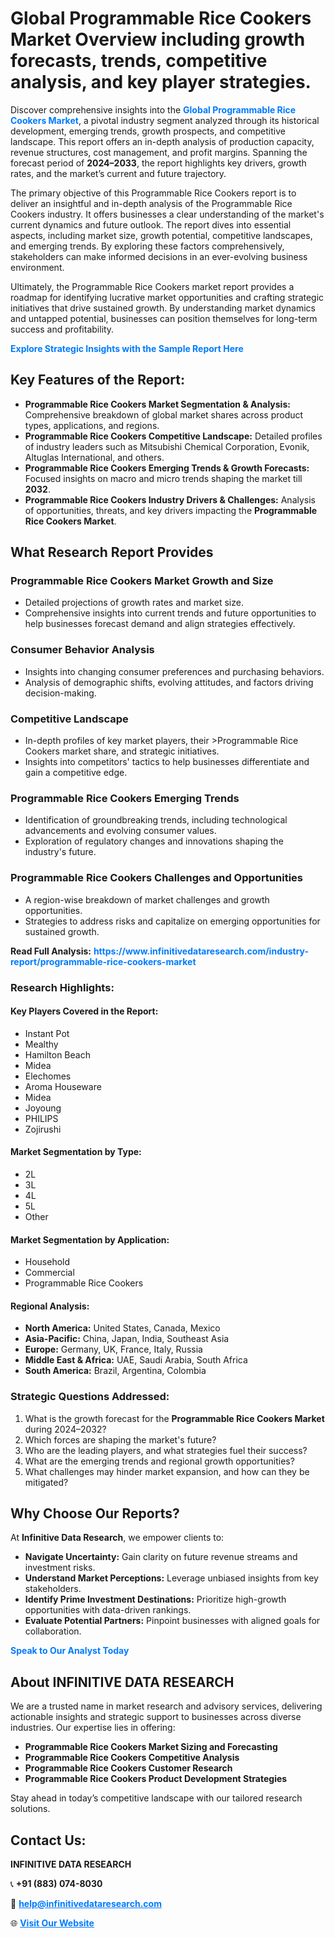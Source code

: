 <h1>Global Programmable Rice Cookers Market Overview including growth forecasts, trends, competitive analysis, and key player strategies.</h1>
<p>
Discover comprehensive insights into the 
<a href="https://www.infinitivedataresearch.com/industry-report/programmable-rice-cookers-market" rel="dofollow" style="color: #007BFF; text-decoration: none;"><strong>Global Programmable Rice Cookers Market</strong></a>, a pivotal industry segment analyzed through its historical development, emerging trends, growth prospects, and competitive landscape. This report offers an in-depth analysis of production capacity, revenue structures, cost management, and profit margins. Spanning the forecast period of <strong>2024–2033</strong>, the report highlights key drivers, growth rates, and the market’s current and future trajectory.
</p>
<p>
The primary objective of this Programmable Rice Cookers report is to deliver an insightful and in-depth analysis of the Programmable Rice Cookers industry. It offers businesses a clear understanding of the market's current dynamics and future outlook. The report dives into essential aspects, including market size, growth potential, competitive landscapes, and emerging trends. By exploring these factors comprehensively, stakeholders can make informed decisions in an ever-evolving business environment.
</p>
<p>
Ultimately, the Programmable Rice Cookers market report provides a roadmap for identifying lucrative market opportunities and crafting strategic initiatives that drive sustained growth. By understanding market dynamics and untapped potential, businesses can position themselves for long-term success and profitability.
</p>
<p>
<a href="https://www.infinitivedataresearch.com/request-sample/reportId=112780" style="color: #007BFF; text-decoration: none;"><strong>Explore Strategic Insights with the Sample Report Here</strong></a>
</p>

<h2>Key Features of the Report:</h2>
<ul>
<li><strong>Programmable Rice Cookers Market Segmentation & Analysis:</strong> Comprehensive breakdown of global market shares across product types, applications, and regions.</li>
<li><strong>Programmable Rice Cookers Competitive Landscape:</strong> Detailed profiles of industry leaders such as Mitsubishi Chemical Corporation, Evonik, Altuglas International, and others.</li>
<li><strong>Programmable Rice Cookers Emerging Trends & Growth Forecasts:</strong> Focused insights on macro and micro trends shaping the market till <strong>2032</strong>.</li>
<li><strong>Programmable Rice Cookers Industry Drivers & Challenges:</strong> Analysis of opportunities, threats, and key drivers impacting the <strong>Programmable Rice Cookers Market</strong>.</li>
</ul>

<h2>What Research Report Provides</h2>
<h3>Programmable Rice Cookers Market Growth and Size</h3>
<ul>
<li>Detailed projections of growth rates and market size.</li>
<li>Comprehensive insights into current trends and future opportunities to help businesses forecast demand and align strategies effectively.</li>
</ul>

<h3>Consumer Behavior Analysis</h3>
<ul>
<li>Insights into changing consumer preferences and purchasing behaviors.</li>
<li>Analysis of demographic shifts, evolving attitudes, and factors driving decision-making.</li>
</ul>

<h3>Competitive Landscape</h3>
<ul>
<li>In-depth profiles of key market players, their >Programmable Rice Cookers market share, and strategic initiatives.</li>
<li>Insights into competitors' tactics to help businesses differentiate and gain a competitive edge.</li>
</ul>

<h3>Programmable Rice Cookers Emerging Trends</h3>
<ul>
<li>Identification of groundbreaking trends, including technological advancements and evolving consumer values.</li>
<li>Exploration of regulatory changes and innovations shaping the industry's future.</li>
</ul>

<h3>Programmable Rice Cookers Challenges and Opportunities</h3>
<ul>
<li>A region-wise breakdown of market challenges and growth opportunities.</li>
<li>Strategies to address risks and capitalize on emerging opportunities for sustained growth.</li>
</ul>
<p><strong>Read Full Analysis:</strong> <a href="https://www.infinitivedataresearch.com/industry-report/programmable-rice-cookers-market" rel="dofollow" style="color: #007BFF; text-decoration: none;"><strong>https://www.infinitivedataresearch.com/industry-report/programmable-rice-cookers-market</strong></a></p>
<h3>Research Highlights:</h3>
<h4>Key Players Covered in the Report:</h4>
<ul><li>Instant Pot</li><li>Mealthy</li><li>Hamilton Beach</li><li>Midea</li><li>Elechomes</li><li>Aroma Houseware</li><li>Midea</li><li>Joyoung</li><li>PHILIPS</li><li>Zojirushi</li></ul>
<h4>Market Segmentation by Type:</h4>
<ul><li>2L</li><li>3L</li><li>4L</li><li>5L</li><li>Other</li></ul>
<h4>Market Segmentation by Application:</h4>
<ul><li>Household</li><li>Commercial</li><li>Programmable Rice Cookers</li></ul>

<h4>Regional Analysis:</h4>
<ul>
<li><strong>North America:</strong> United States, Canada, Mexico</li>
<li><strong>Asia-Pacific:</strong> China, Japan, India, Southeast Asia</li>
<li><strong>Europe:</strong> Germany, UK, France, Italy, Russia</li>
<li><strong>Middle East & Africa:</strong> UAE, Saudi Arabia, South Africa</li>
<li><strong>South America:</strong> Brazil, Argentina, Colombia</li>
</ul>

<h3>Strategic Questions Addressed:</h3>
<ol>
<li>What is the growth forecast for the <strong>Programmable Rice Cookers Market</strong> during 2024–2032?</li>
<li>Which forces are shaping the market's future?</li>
<li>Who are the leading players, and what strategies fuel their success?</li>
<li>What are the emerging trends and regional growth opportunities?</li>
<li>What challenges may hinder market expansion, and how can they be mitigated?</li>
</ol>

<h2>Why Choose Our Reports?</h2>
<p>At <strong>Infinitive Data Research</strong>, we empower clients to:</p>
<ul>
<li><strong>Navigate Uncertainty:</strong> Gain clarity on future revenue streams and investment risks.</li>
<li><strong>Understand Market Perceptions:</strong> Leverage unbiased insights from key stakeholders.</li>
<li><strong>Identify Prime Investment Destinations:</strong> Prioritize high-growth opportunities with data-driven rankings.</li>
<li><strong>Evaluate Potential Partners:</strong> Pinpoint businesses with aligned goals for collaboration.</li>
</ul>
<p><a href="https://www.infinitivedataresearch.com/industry-report/programmable-rice-cookers-market" rel="dofollow" style="color: #007BFF; text-decoration: none;"><strong>Speak to Our Analyst Today</strong></a></p>

<h2>About INFINITIVE DATA RESEARCH</h2>
<p>We are a trusted name in market research and advisory services, delivering actionable insights and strategic support to businesses across diverse industries. Our expertise lies in offering:</p>
<ul>
<li><strong>Programmable Rice Cookers Market Sizing and Forecasting</strong></li>
<li><strong>Programmable Rice Cookers Competitive Analysis</strong></li>
<li><strong>Programmable Rice Cookers Customer Research</strong></li>
<li><strong>Programmable Rice Cookers Product Development Strategies</strong></li>
</ul>
<p>Stay ahead in today’s competitive landscape with our tailored research solutions.</p>

<h2>Contact Us:</h2>
<p><strong>INFINITIVE DATA RESEARCH</strong></p>
<p>📞 <strong>+91 (883) 074-8030</strong></p>
<p>📧 <strong><a href="mailto:help@infinitivedataresearch.com" style="color: #007BFF;">help@infinitivedataresearch.com</a></strong></p>
<p>🌐 <strong><a href="https://www.infinitivedataresearch.com" rel="dofollow" style="color: #007BFF;">Visit Our Website</a></strong></p>